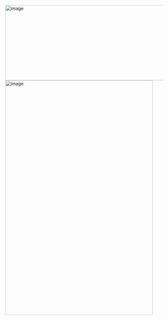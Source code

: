<img width="1743" height="241" alt="image" src="https://github.com/user-attachments/assets/92db52f2-a24e-4b16-834c-f14d191e4943" />
<img width="472" height="752" alt="image" src="https://github.com/user-attachments/assets/4d1a8d21-46bc-4f71-b1d8-caca5741b313" />


